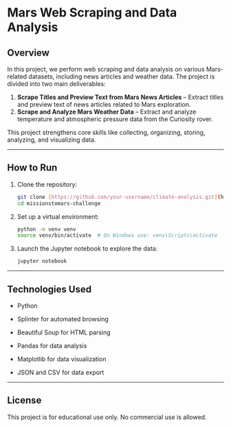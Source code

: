 
# Mars Web Scraping and Data Analysis

## Overview

In this project, we perform web scraping and data analysis on various Mars-related datasets, including news articles and weather data. The project is divided into two main deliverables:

1. **Scrape Titles and Preview Text from Mars News Articles** – Extract titles and preview text of news articles related to Mars exploration.
2. **Scrape and Analyze Mars Weather Data** – Extract and analyze temperature and atmospheric pressure data from the Curiosity rover.

This project strengthens core skills like collecting, organizing, storing, analyzing, and visualizing data.

---

## How to Run

1. Clone the repository:
    ```bash
    git clone [https://github.com/your-username/climate-analysis.git](https://github.com/clmj1727/missionstomars-challenge.git)
    cd missionstomars-challenge
    ```

2. Set up a virtual environment:
    ```bash
    python -m venv venv
    source venv/bin/activate  # On Windows use: venv\Scripts\activate
    ```

3.  Launch the Jupyter notebook to explore the data:
    ```bash
    jupyter notebook
    ```

---
## Technologies Used
- Python

- Splinter for automated browsing

- Beautiful Soup for HTML parsing

- Pandas for data analysis

- Matplotlib for data visualization

- JSON and CSV for data export

---
## License

This project is for educational use only. No commercial use is allowed.
